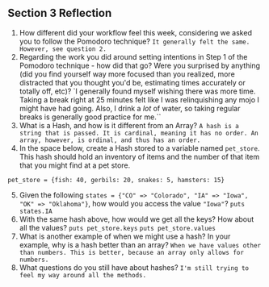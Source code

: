 ## Section 3 Reflection

1. How different did your workflow feel this week, considering we asked you to follow the Pomodoro technique?
`It generally felt the same. However, see question 2.`
2. Regarding the work you did around setting intentions in Step 1 of the Pomodoro technique - how did that go? Were you surprised by anything (did you find yourself way more focused than you realized, more distracted that you thought you'd be, estimating times accurately or totally off, etc)?
`I generally found myself wishing there was more time. Taking a break right at 25 minutes felt like I was relinquishing any mojo I might have had going. Also, I drink a *lot* of water, so taking regular breaks is generally good practice for me.``
3. What is a Hash, and how is it different from an Array?
`A hash is a string that is passed. It is cardinal, meaning it has no order. An array, however, is ordinal, and thus has an order.`
4. In the space below, create a Hash stored to a variable named `pet_store`.  This hash should hold an inventory of items and the number of that item that you might find at a pet store.

`pet_store = {fish: 40, gerbils: 20, snakes: 5, hamsters: 15}`

5. Given the following `states = {"CO" => "Colorado", "IA" => "Iowa", "OK" => "Oklahoma"}`, how would you access the value `"Iowa"`?
`puts states.IA`
6. With the same hash above, how would we get all the keys?  How about all the values?
`puts pet_store.keys`
`puts pet_store.values`
7. What is another example of when we might use a hash?  In your example, why is a hash better than an array?
`When we have values other than numbers. This is better, because an array only allows for numbers.`
8. What questions do you still have about hashes?
`I'm still trying to feel my way around all the methods.`

